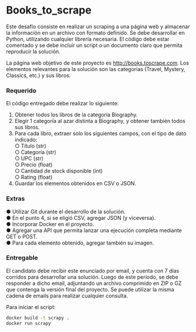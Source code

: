 # Books_to_scrape

Este desafío consiste en realizar un scraping a una página web y almacenar la información en
un archivo con formato definido. Se debe desarrollar en Python, utilizando cualquier librería
necesaria. El código debe estar comentado y se debe incluir un script o un documento claro
que permita reproducir la solución.

La página web objetivo de este proyecto es http://books.toscrape.com. Los elementos
relevantes para la solución son las categorías (Travel, Mystery, Classics, etc.) y sus libros.

### Requerido
El código entregado debe realizar lo siguiente:
1. Obtener todos los libros de la categoría Biography.  
2. Elegir 1 categoría al azar distinta a Biography, y obtener también todos sus libros.  
3. Para cada libro, extraer solo los siguientes campos, con el tipo de dato indicado:  
○ Título (str)  
○ Categoría (str)  
○ UPC (str)  
○ Precio (float)  
○ Cantidad de stock disponible (int)  
○ Rating (float)  
4. Guardar los elementos obtenidos en CSV o JSON.

### Extras
● Utilizar Git durante el desarrollo de la solución.  
● En el punto 4, si se eligió CSV, agregar JSON (y viceversa).  
● Incorporar Docker en el proyecto.  
● Agregar una API que permita lanzar una ejecución completa mediante GET o POST.  
● Para cada elemento obtenido, agregar también su imagen.  

### Entregable
El candidato debe recibir este enunciado por email, y cuenta con 7 días corridos para
desarrollar una solución. Luego de este período, se debe responder a dicho email, adjuntando
un archivo comprimido en ZIP o GZ que contenga la versión final del proyecto. Se puede utilizar
la misma cadena de emails para realizar cualquier consulta.

Para iniciar el script:

```bash
docker build -t scrapy .
docker run scrapy
```
